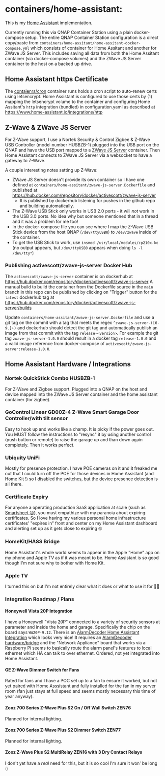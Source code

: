 # containers/home-assistant:

This is my [Home Assistant](https://www.home-assistant.io) implementation.

Currently running this via QNAP Container Station using a plain docker-compose setup.
The entire QNAP Container Station configuration is a direct copy/paste from `containers/home-assitant/home-assitant-docker-compose.yml` which consists of container for Home Assitant and another for ZWave JS Server.
This includes saving all data from both the Home Assitant container (via docker-compose volumes) and the ZWave JS Server container to the host on a backed up drive.

## Home Assistant https Certificate

The [contaienrs/cron](../cron/README.md) container runs holds a cron script to auto-renew certs using letsencrypt. Home Assistant is configured to use those certs by (1) mapping the letsencrypt volume to the container and configuring Home Assitant's `http` integration (bundled) in configuration.yaml as described at https://www.home-assistant.io/integrations/http

## Z-Wave & ZWave JS Server

For Z-Wave support, I use a Nortek Security & Control Zigbee & Z-Wave USB Controller (model number HUSBZB-1) plugged into the USB port on the QNAP and have the USB port mapped to a [ZWave JS Server](https://github.com/zwave-js/zwave-js-server) container. Then Home Assistant connects to ZWave JS Server via a websocket to have a gateway to Z-Wave.

A couple interesting notes setting up Z-Wave:

- ZWave JS Server doesn't provide its own container so I have one defined at `containers/home-assitant/zwave-js-server.Dockerfile` and published at https://hub.docker.com/repository/docker/activescott/zwave-js-server
  - It is published by dockerhub listening for pushes in the github repo and building automatically.
- The Z-Wave USB Stick only works in USB 2.0 ports - it will _not_ work in the USB 3.0 ports. No idea why but someone mentioned that in a thread and it was a problem for me too!
- In the docker-compose file you can see where I map the Z-Wave USB Stick device from the host QNAP (`/dev/ttyUSB0`) to `/dev/zwave` inside of the container.
- To get the USB Stick to work, use `insmod /usr/local/modules/cp210x.ko` (no output appears, but `/dev/ttyUSB0` appears when doing `ls -l /dev/tty*`)

### Publishing activescott/zwave-js-server Docker Hub

The `activescott/zwave-js-server` container is on dockerhub at https://hub.docker.com/repository/docker/activescott/zwave-js-server
A manual build to build the container from the Dockerfile source in the `main` branch in this repo can be published by clicking on "Trigger" button for the `latest` dockerhub tag at https://hub.docker.com/repository/docker/activescott/zwave-js-server/builds

Update `containers/home-assitant/zwave-js-server.Dockerfile` and use a git tag on the commit with a tag that meets the regex `^zwave-js-server-([0-9.]+)` and dockerhub should detect the git tag and automatically publish an image from that commit with the tag `release-<version>`. For example the git tag `zwave-js-server-1.0.0` should result in a docker tag `release-1.0.0` and a valid image reference from docker-compose of `activescott/zwave-js-server:release-1.0.0`.

## Home Assistant Hardware / Integrations

### Nortek QuickStick Combo HUSBZB-1

For Z-Wave and Zigbee support. Plugged into a QNAP on the host and device mapped into the ZWave JS Server container and the home assistant container (for zigbee).

### GoControl Linear GD00Z-4 Z-Wave Smart Garage Door Controller/with tilt sensor

Easy to hook up and works like a champ. It is picky if the power goes out. You MUST follow the instructions to "resync" it by using another control (push button or remote) to raise the garage up and than down again completely. Then it works perfect.

### Ubiquity UniFi

Mostly for presence protection. I have POE cameras on it and it freaked me out that I could turn off the POE for those devices in Home Assistant (and Home Kit !) so I disabled the switches, but the device presence detection is all there.

### Certificate Expiry

For anyone a operating production SaaS application at scale (such as [Smartsheet 😉](https://www.smartsheet.com/)), you must empathize with my paranoia about expiring certificates. So I love having my various personal home infrastructure certificates' "expires in" front and center on my Home Assistant dashboard and alerting set up as it gets close to expiring 🤓

### HomeKit/HASS Bridge

Home Assistant's whole world seems to appear in the Apple "Home" app on my phone and Apple TV as if it was meant to be. Home Assistant is _so_ good though I'm not sure why to bother with Home Kit.

### Apple TV

I turned this on but I'm not entirely clear what it does or what to use it for 🤷‍♂️

### Integration Roadmap / Plans

#### Honeywell Vista 20P Integration

I have a Honeywell "Vista 20P" connected to a variety of security sensors at parameter and inside the home and garage. Specifically the chip on the board says `WA20P-9.12`.
There is an [AlarmDecoder Home Assistant Integration](https://www.home-assistant.io/integrations/alarmdecoder/) which looks very nice! It requires an [AlarmDecoder hardware/bridge](https://www.alarmdecoder.com/wiki/index.php/Getting_Started) and the "Network Appliance" board that works via a Raspberry Pi seems to basically route the alarm panel's features to local ethernet which HA can talk to over ethernet. Ordered, not yet integrated into Home Assistant.

#### GE Z-Wave Dimmer Switch for Fans

Rated for fans and I have a POC set up to a fan to ensure it worked, but not yet paired with Home Asssistant and fully installed for the fan in my server room (fan just stays at full speed and seems mostly necessary this time of year anyway).

#### Zooz 700 Series Z-Wave Plus S2 On / Off Wall Switch ZEN76

Planned for internal lighting.

#### Zooz 700 Series Z-Wave Plus S2 Dimmer Switch ZEN77

Planned for internal lighting.

#### Zooz Z-Wave Plus S2 MultiRelay ZEN16 with 3 Dry Contact Relays

I don't yet have a _real_ need for this, but it is so cool I'm sure it won' be long :)
